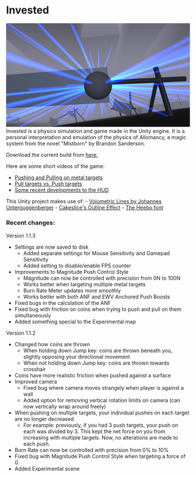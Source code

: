 # Invested
![](demoImage.png)
Invested is a physics simulation and game made in the Unity engine. It is a personal interpretation and emulation of the physics of Allomancy, a magic system from the novel "Mistborn" by Brandon Sanderson.

Download the current build from [here.](https://www.dropbox.com/s/6o152qparaoede7/Invested.zip?dl=1)

Here are some short videos of the game:
- [Pushing and Pulling on metal targets](https://gfycat.com/PowerfulPaleAuk)
- [Pull targets vs. Push targets](https://gfycat.com/FoolishUnderstatedBackswimmer)
- [Some recent developments to the HUD](https://gfycat.com/ChubbySelfishBoutu)

This Unity project makes use of:
	- [Volumetric Lines by Johannes Unterguggenberger](https://assetstore.unity.com/packages/tools/particles-effects/volumetric-lines-29160)
	- [Cakeslice's Outline Effect](https://github.com/cakeslice/Outline-Effect)
	- [The Heebo font](https://fonts.google.com/specimen/Heebo)


### Recent changes:

Version 1.1.3

- Settings are now saved to disk
	- Added separate settings for Mouse Sensitivity and Gamepad Sensitivity
	- Added setting to disable/enable FPS counter
- Improvements to Magnitude Push Control Style
	- Magnitude can now be controlled with precision from 0N to 100N
	- Works better when targeting multiple metal targets
	- Burn Rate Meter updates more smoothly
	- Works better with both ANF and EWV Anchored Push Boosts
- Fixed bugs in the calculation of the ANF
- Fixed bug with friction on coins when trying to push and pull on them simultaneously
- Added something special to the Experimental map

Version 1.1.2

- Changed how coins are thrown
	- When holding down Jump key: coins are thrown beneath you, slightly opposing your directional movement
	- When not holding down Jump key: coins are thrown towards crosshair
- Coins have more realistic friction when pushed against a surface
- Improved camera
	- Fixed bug where camera moves strangely when player is against a wall
	- Added option for removing vertical rotation limits on camera (can now vertically wrap around freely)
- When pushing on multiple targets, your individual pushes on each target are no longer decreased
	- For example: previously, if you had 3 push targets, your push on each was divided by 3. This kept the net force on you from increasing with multiple targets. Now, no alterations are made to each push.
- Burn Rate can now be controlled with precision from 0% to 10%
- Fixed bug with Magnitude Push Control Style when targeting a force of 0.
- Added Experimental scene
